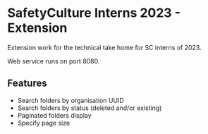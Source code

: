 # SafetyCulture Interns 2023 - Extension

Extension work for the technical take home for SC interns of 2023.

Web service runs on port 8080.

## Features

- Search folders by organisation UUID
- Search folders by status (deleted and/or existing)
- Paginated folders display
- Specify page size
